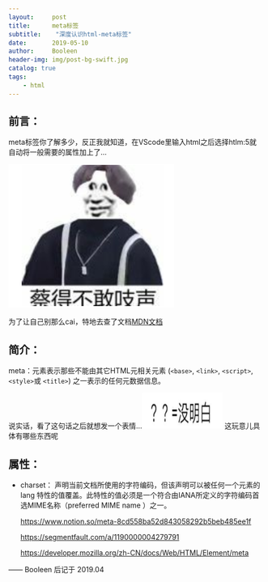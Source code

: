 ```yaml
---
layout:     post
title:      meta标签
subtitle:    "深度认识html-meta标签"
date:       2019-05-10
author:     Booleen
header-img: img/post-bg-swift.jpg
catalog: true
tags:
    - html
---
```


## 前言：

meta标签你了解多少，反正我就知道，在VScode里输入html之后选择htlm:5就自动将一般需要的属性加上了...

![菜呀](/img/emjoy/cai.png)

为了让自己别那么cai，特地去查了文档[MDN文档](https://developer.mozilla.org/zh-CN/docs/Web/HTML/Element/meta)

## 简介：

meta：元素表示那些不能由其它HTML元相关元素 (```<base>```, ```<link>```, ```<script>```, ```<style>```或 ```<title>```) 之一表示的任何元数据信息。

说实话，看了这句话之后就想发一个表情...![说啥呢](/img/emjoy/no-understand.png)    这玩意儿具体有哪些东西呢

## 属性：

- charset：
声明当前文档所使用的字符编码，但该声明可以被任何一个元素的 lang 特性的值覆盖。此特性的值必须是一个符合由IANA所定义的字符编码首选MIME名称（preferred MIME name ）之一。
	


    https://www.notion.so/meta-8cd558ba52d843058292b5beb485ee1f

    https://segmentfault.com/a/1190000004279791
    
    https://developer.mozilla.org/zh-CN/docs/Web/HTML/Element/meta


    

—— Booleen 后记于 2019.04

